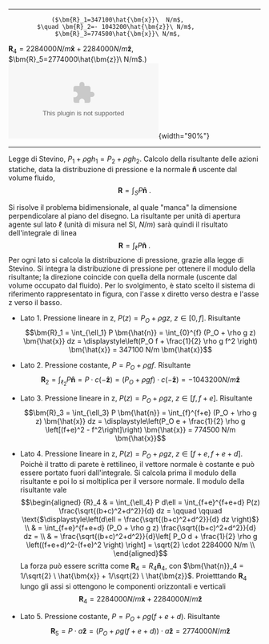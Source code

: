   ----------------------------------------------------------------- ----------------------------------------
                                                                    
                ($\bm{R}_1=347100\hat{\bm{x}}\  N/m$,               
            $\quad \bm{R}_2=- 1043200\hat{\bm{z}}\ N/m$,            
                 $\bm{R}_3=774500\hat{\bm{x}}\ N/m$,                
   $\bm{R}_4=2284000 N/m \bm{\hat{x}} + 2284000 N/m \bm{\hat{z}}$,  
                $\bm{R}_5=2774000\hat{\bm{z}}\ N/m$.)                ![image](./fig/diga2.eps){width="90%"}
  ----------------------------------------------------------------- ----------------------------------------

Legge di Stevino, $P_1 + \rho g h_1 = P_2 + \rho g h_2$. Calcolo della
risultante delle azioni statiche, data la distribuzione di pressione e
la normale $\bm{\hat{n}}$ uscente dal volume fluido,
$$\bm{R} = \int_{S} P \bm{\hat{n}} \ .$$

Si risolve il problema bidimensionale, al quale "manca" la dimensione
perpendicolare al piano del disegno. La risultante per unità di apertura
agente sul lato $\ell$ (unità di misura nel SI, $N/m$) sarà quindi il
risultato dell'integrale di linea
$$\bm{R} = \int_{\ell} P \bm{\hat{n}} \ .$$ Per ogni lato si calcola la
distribuzione di pressione, grazie alla legge di Stevino. Si integra la
distribuzione di pressione per ottenere il modulo della risultante; la
direzione coincide con quella della normale (uscente dal volume occupato
dal fluido). Per lo svolgimento, è stato scelto il sistema di
riferimento rappresentato in figura, con l'asse x diretto verso destra e
l'asse z verso il basso.

-   Lato 1. Pressione lineare in z,
    $P(z) = P_O + \rho g z , \ z \in [0,f]$. Risultante
    $$\bm{R}_1 = \int_{\ell_1} P \bm{\hat{n}} = \int_{0}^{f} (P_O + \rho g z) \bm{\hat{x}} dz = 
         \displaystyle\left(P_O  f + \frac{1}{2} \rho g f^2 \right) \bm{\hat{x}} = 347100 N/m \bm{\hat{x}}$$

-   Lato 2. Pressione costante, $P = P_O + \rho g f$. Risultante
    $$\bm{R}_2 = \int_{\ell_2} P \bm{\hat{n}} = P\cdot c (-\bm{\hat{z}})=(P_O + \rho g f)\cdot c(-\bm{\hat{z}}) = - 1043200 N/m \bm{\hat{z}}$$

-   Lato 3. Pressione lineare in z,
    $P(z) = P_O + \rho g z , \  z \in [f,f+e]$. Risultante
    $$\bm{R}_3 = \int_{\ell_3} P \bm{\hat{n}} = \int_{f}^{f+e} (P_O + \rho g z) \bm{\hat{x}} dz = 
         \displaystyle\left(P_O e + \frac{1}{2} \rho g \left[(f+e)^2 - f^2\right]\right) \bm{\hat{x}} = 774500 N/m \bm{\hat{x}}$$

-   Lato 4. Pressione lineare in z,
    $P(z)  = P_O + \rho g z , \ z \in [f+e,f+e+d]$. Poichè il tratto di
    parete è rettilineo, il vettore normale è costante e può essere
    portato fuori dall'integrale. Si calcola prima il modulo della
    risultante e poi lo si moltiplica per il versore normale. Il modulo
    della risultante vale $$\begin{aligned}
          {R}_4 & = \int_{\ell_4} P d\ell = \int_{f+e}^{f+e+d} P(z) \frac{\sqrt{(b+c)^2+d^2}}{d} dz = \qquad \qquad \text{$\displaystyle\left(d\ell = \frac{\sqrt{(b+c)^2+d^2}}{d} dz \right)$} \\
         & = \int_{f+e}^{f+e+d} (P_O + \rho g z) \frac{\sqrt{(b+c)^2+d^2}}{d} dz = \\
         & = \frac{\sqrt{(b+c)^2+d^2}}{d}\left[ P_O d + \frac{1}{2} \rho g \left((f+e+d)^2-(f+e)^2 \right)  \right] = 
         \sqrt{2} \cdot 2284000 N/m \\
       \end{aligned}$$ La forza può essere scritta come
    $\bm{R}_4 = R_4 \bm{\hat{n}}_4$, con
    $\bm{\hat{n}}_4 = 1/\sqrt{2} \ \hat{\bm{x}} + 1/\sqrt{2} \ \hat{\bm{z}}$.
    Proietttando $\bm{R}_4$ lungo gli assi si ottengono le componenti
    orizzontali e verticali
    $$\bm{R}_4 = 2284000 N/m \bm{\hat{x}} + 2284000 N/m \bm{\hat{z}}$$

-   Lato 5. Pressione costante, $P = P_O + \rho g (f+e+d)$. Risultante
    $$\bm{R}_5 = P\cdot a \bm{\hat{z}} =(P_O + \rho g (f+e+d))\cdot a \bm{\hat{z}} =  2774000 N/m \bm{\hat{z}}$$
